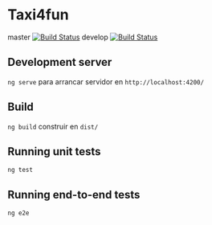 # Taxi4fun

master [![Build Status](https://travis-ci.org/taxy4fun/backoffice-y4f.svg?branch=master)](https://travis-ci.org/taxy4fun/backoffice-y4f)
develop [![Build Status](https://travis-ci.org/taxy4fun/backoffice-y4f.svg?branch=master)](https://travis-ci.org/taxy4fun/backoffice-y4f)

## Development server

`ng serve` para arrancar servidor en `http://localhost:4200/`

## Build

`ng build` construir en `dist/`

## Running unit tests

`ng test`

## Running end-to-end tests

`ng e2e`
